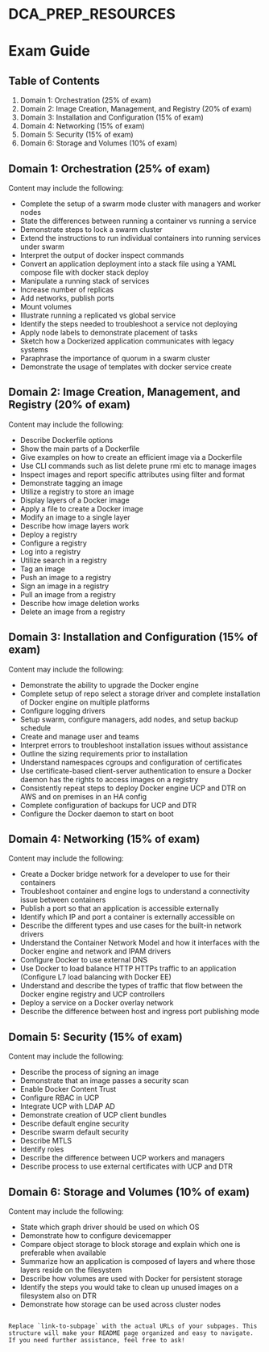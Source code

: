 # DCA_PREP_RESOURCES

# Exam Guide

## Table of Contents
1. Domain 1: Orchestration (25% of exam)
2. Domain 2: Image Creation, Management, and Registry (20% of exam)
3. Domain 3: Installation and Configuration (15% of exam)
4. Domain 4: Networking (15% of exam)
5. Domain 5: Security (15% of exam)
6. Domain 6: Storage and Volumes (10% of exam)

## Domain 1: Orchestration (25% of exam)
Content may include the following:
- Complete the setup of a swarm mode cluster with managers and worker nodes
- State the differences between running a container vs running a service
- Demonstrate steps to lock a swarm cluster
- Extend the instructions to run individual containers into running services under swarm
- Interpret the output of docker inspect commands
- Convert an application deployment into a stack file using a YAML compose file with docker stack deploy
- Manipulate a running stack of services
- Increase number of replicas
- Add networks, publish ports
- Mount volumes
- Illustrate running a replicated vs global service
- Identify the steps needed to troubleshoot a service not deploying
- Apply node labels to demonstrate placement of tasks
- Sketch how a Dockerized application communicates with legacy systems
- Paraphrase the importance of quorum in a swarm cluster
- Demonstrate the usage of templates with docker service create

## Domain 2: Image Creation, Management, and Registry (20% of exam)
Content may include the following:
- Describe Dockerfile options
- Show the main parts of a Dockerfile
- Give examples on how to create an efficient image via a Dockerfile
- Use CLI commands such as list delete prune rmi etc to manage images
- Inspect images and report specific attributes using filter and format
- Demonstrate tagging an image
- Utilize a registry to store an image
- Display layers of a Docker image
- Apply a file to create a Docker image
- Modify an image to a single layer
- Describe how image layers work
- Deploy a registry
- Configure a registry
- Log into a registry
- Utilize search in a registry
- Tag an image
- Push an image to a registry
- Sign an image in a registry
- Pull an image from a registry
- Describe how image deletion works
- Delete an image from a registry

## Domain 3: Installation and Configuration (15% of exam)
Content may include the following:
- Demonstrate the ability to upgrade the Docker engine
- Complete setup of repo select a storage driver and complete installation of Docker engine on multiple platforms
- Configure logging drivers
- Setup swarm, configure managers, add nodes, and setup backup schedule
- Create and manage user and teams
- Interpret errors to troubleshoot installation issues without assistance
- Outline the sizing requirements prior to installation
- Understand namespaces cgroups and configuration of certificates
- Use certificate-based client-server authentication to ensure a Docker daemon has the rights to access images on a registry
- Consistently repeat steps to deploy Docker engine UCP and DTR on AWS and on premises in an HA config
- Complete configuration of backups for UCP and DTR
- Configure the Docker daemon to start on boot

## Domain 4: Networking (15% of exam)
Content may include the following:
- Create a Docker bridge network for a developer to use for their containers
- Troubleshoot container and engine logs to understand a connectivity issue between containers
- Publish a port so that an application is accessible externally
- Identify which IP and port a container is externally accessible on
- Describe the different types and use cases for the built-in network drivers
- Understand the Container Network Model and how it interfaces with the Docker engine and network and IPAM drivers
- Configure Docker to use external DNS
- Use Docker to load balance HTTP HTTPs traffic to an application (Configure L7 load balancing with Docker EE)
- Understand and describe the types of traffic that flow between the Docker engine registry and UCP controllers
- Deploy a service on a Docker overlay network
- Describe the difference between host and ingress port publishing mode

## Domain 5: Security (15% of exam)
Content may include the following:
- Describe the process of signing an image
- Demonstrate that an image passes a security scan
- Enable Docker Content Trust
- Configure RBAC in UCP
- Integrate UCP with LDAP AD
- Demonstrate creation of UCP client bundles
- Describe default engine security
- Describe swarm default security
- Describe MTLS
- Identify roles
- Describe the difference between UCP workers and managers
- Describe process to use external certificates with UCP and DTR

## Domain 6: Storage and Volumes (10% of exam)
Content may include the following:
- State which graph driver should be used on which OS
- Demonstrate how to configure devicemapper
- Compare object storage to block storage and explain which one is preferable when available
- Summarize how an application is composed of layers and where those layers reside on the filesystem
- Describe how volumes are used with Docker for persistent storage
- Identify the steps you would take to clean up unused images on a filesystem also on DTR
- Demonstrate how storage can be used across cluster nodes
```

Replace `link-to-subpage` with the actual URLs of your subpages. This structure will make your README page organized and easy to navigate. If you need further assistance, feel free to ask!
